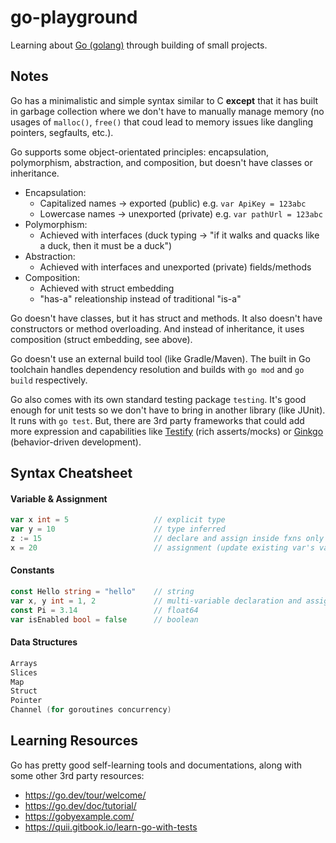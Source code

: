 # go-playground
Learning about [Go (golang)](https://go.dev/) through building of small projects.

## Notes
Go has a minimalistic and simple syntax similar to C **except** that it has built in garbage collection where we don't have to manually manage memory (no usages of `malloc()`, `free()` that coud lead to memory issues like dangling pointers, segfaults, etc.).

Go supports some object-orientated principles: encapsulation, polymorphism, abstraction, and composition, but doesn't have classes or inheritance. 
* Encapsulation: 
    * Capitalized names -> exported (public) e.g. `var ApiKey = 123abc`
    * Lowercase names -> unexported (private) e.g. `var pathUrl = 123abc`
* Polymorphism:
    * Achieved with interfaces (duck typing -> "if it walks and quacks like a duck, then it must be a duck")
* Abstraction:
    * Achieved with interfaces and unexported (private) fields/methods
* Composition:
    * Achieved with struct embedding
    * "has-a" releationship instead of traditional "is-a"

Go doesn't have classes, but it has struct and methods. It also doesn't have constructors or method overloading. And instead of inheritance, it uses composition (struct embedding, see above).

Go doesn't use an external build tool (like Gradle/Maven). The built in Go toolchain handles dependency resolution and builds with `go mod` and `go build` respectively.

Go also comes with its own standard testing package `testing`. It's good enough for unit tests so we don't have to bring in another library (like JUnit). It runs with `go test`. But, there are 3rd party frameworks that could add more expression and capabilities like [Testify](https://github.com/stretchr/testify?tab=readme-ov-file) (rich asserts/mocks) or [Ginkgo](https://onsi.github.io/ginkgo/) (behavior-driven development).

## Syntax Cheatsheet
#### Variable & Assignment
```go
var x int = 5                   // explicit type
var y = 10                      // type inferred
z := 15                         // declare and assign inside fxns only (type inferred)
x = 20                          // assignment (update existing var's value)
```

#### Constants
```go
const Hello string = "hello"    // string
var x, y int = 1, 2             // multi-variable declaration and assignment
const Pi = 3.14                 // float64
var isEnabled bool = false      // boolean
```

#### Data Structures
```go
Arrays
Slices
Map
Struct
Pointer
Channel (for goroutines concurrency)
```

## Learning Resources
Go has pretty good self-learning tools and documentations, along with some other 3rd party resources:
* https://go.dev/tour/welcome/
* https://go.dev/doc/tutorial/
* https://gobyexample.com/
* https://quii.gitbook.io/learn-go-with-tests

